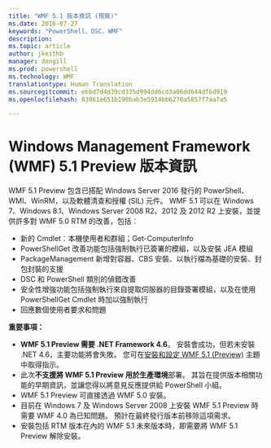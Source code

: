 ```yaml
---
title: "WMF 5.1 版本資訊 (預覽)"
ms.date: 2016-07-27
keywords: "PowerShell、DSC、WMF"
description: 
ms.topic: article
author: jkeithb
manager: dongill
ms.prod: powershell
ms.technology: WMF
translationtype: Human Translation
ms.sourcegitcommit: ebbd7d4d39cd335d994dd6cd3a06dd644df6d919
ms.openlocfilehash: 83061e651b190bab3e5914bb6270a5857f7aa7a5

---
```


# Windows Management Framework (WMF) 5.1 Preview 版本資訊 #

WMF 5.1 Preview 包含已搭配 Windows Server 2016 發行的 PowerShell、WMI、WinRM，以及軟體清查和授權 (SIL) 元件。 WMF 5.1 可以在 Windows 7、Windows 8.1、Windows Server 2008 R2、2012 及 2012 R2 上安裝，並提供許多對 WMF 5.0 RTM 的改善，包括︰

- 新的 Cmdlet︰本機使用者和群組；Get-ComputerInfo
- PowerShellGet 改善功能包括強制執行已簽署的模組，以及安裝 JEA 模組
- PackageManagement 新增對容器、CBS 安裝、以執行檔為基礎的安裝、封包封裝的支援
- DSC 和 PowerShell 類別的偵錯改善
- 安全性增強功能包括強制執行來自提取伺服器的目錄簽署模組，以及在使用 PowerShellGet Cmdlet 時加以強制執行
- 回應數個使用者要求和問題

**重要事項：**

- **WMF 5.1 Preview 需要 .NET Framework 4.6**。 安裝會成功，但若未安裝 .NET 4.6，主要功能將會失敗。 您可在[安裝和設定 WMF 5.1 (Preview)](https://msdn.microsoft.com/en-us/powershell/wmf/5.1/install-configure) 主題中取得指示。 
- 此次**不支援將 WMF 5.1 Preview 用於生產環境**部署。 其旨在提供版本相關功能的早期資訊，並讓您得以將意見反應提供給 PowerShell 小組。
- WMF 5.1 Preview 可直接透過 WMF 5.0 安裝。
- 目前在 Windows 7 及 Windows Server 2008 上安裝 WMF 5.1 Preview 時需要 WMF 4.0 為已知問題。 預計在最終發行版本前移除這項需求。
- 安裝包括 RTM 版本在內的 WMF 5.1 未來版本時，即需要將 WMF 5.1 Preview 解除安裝。




<!--HONumber=Aug16_HO3-->


